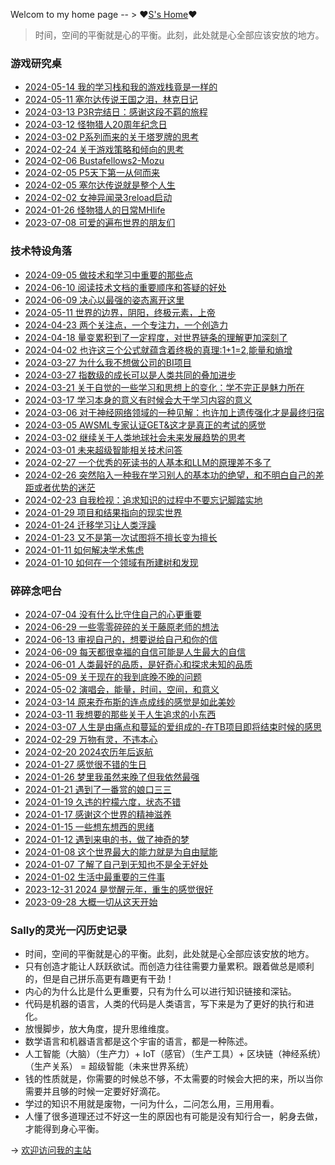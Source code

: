 Welcom to my home page -- > ❤️[S's Home](https://sherryuuer.github.io/web-apps/)❤️

> 时间，空间的平衡就是心的平衡。此刻，此处就是心全部应该安放的地方。

### 游戏研究桌
- [2024-05-14 我的学习栈和我的游戏栈竟是一样的](_posts/2024-05-14-我的学习栈和我的游戏栈竟是一样的.md)
- [2024-05-11 塞尔达传说王国之泪，林克日记](_posts/2024-05-11-塞尔达传说王国之泪，林克日记.md)
- [2024-03-13 P3R完结日：感谢这段不羁的旅程](_posts/2024-03-13-P3R完结撒花了.md)
- [2024-03-12 怪物猎人20周年纪念日](_posts/2024-03-12-怪物猎人20周年纪念日.md)
- [2024-03-02 P系列而来的关于塔罗牌的思考](_posts/2024-03-02-P系列而来的关于塔罗牌的思考.md)
- [2024-02-24 关于游戏策略和倾向的思考](_posts/2024-02-24-关于游戏策略和倾向的思考.md)
- [2024-02-06 Bustafellows2-Mozu](_posts/2024-02-06-Bustafellows2_Mozu.md)
- [2024-02-05 P5天下第一从何而来](_posts/2024-02-05-P5天下第一从何而来.md)
- [2024-02-05 塞尔达传说就是整个人生](_posts/2024-02-05-塞尔达传说就是整个人生.md)
- [2024-02-02 女神异闻录3reload启动](_posts/2024-02-02-女神异闻录3reload启动.md)
- [2024-01-26 怪物猎人的日常MHlife](_posts/2024-01-26-怪物猎人的日常MHlife.md)
- [2023-07-08 可爱的遍布世界的朋友们](_posts/2023-07-08-可爱的遍布世界的朋友们.md)

### 技术特设角落
- [2024-09-05 做技术和学习中重要的那些点](_posts/2024-09-05-做技术和学习中重要的那些点.md)
- [2024-06-10 阅读技术文档的重要顺序和答疑的好处](_posts/2024-06-10-阅读技术文档的重要顺序和答疑的好处.md)
- [2024-06-09 决心以最强的姿态离开这里](_posts/2024-06-09-决心以最强的姿态离开这里.md)
- [2024-05-11 世界的边界，阴阳，终极元素，上帝](_posts/2024-05-11-世界的边界，阴阳，终极元素，上帝.md)
- [2024-04-23 两个关注点，一个专注力，一个创造力](_posts/2024-04-23-两个关注点，一个专注力，一个创造力.md)
- [2024-04-18 量变累积到了一定程度，对世界链条的理解更加深刻了](_posts/2024-04-18-量变累积到了一定程度，对世界链条的理解更加深刻了.md)
- [2024-04-02 也许这三个公式就蕴含着终极的真理:1+1=2,能量和熵增](_posts/2024-04-02-也许这三个公式就蕴含着终极的真理.md)
- [2024-03-27 为什么我不想做公司的BI项目](_posts/2024-03-27-为什么我不想做公司的BI项目.md)
- [2024-03-27 指数级的成长可以是人类共同的叠加进步](_posts/2024-03-27-指数级的成长可以是人类共同的叠加进步.md)
- [2024-03-21 关于自觉的一些学习和思想上的变化：学不完正是魅力所在](_posts/2024-03-21-关于自觉的一些学习和思想上的变化.md)
- [2024-03-17 学习本身的意义有时候会大于学习内容的意义](_posts/2024-03-17-学习本身的意义有时候会大于学习内容的意义.md)
- [2024-03-06 对于神经网络领域的一种见解：也许加上遗传强化才是最终归宿](_posts/2024-03-06-对于神经网络领域的一种见解之强化学习.md)
- [2024-03-05 AWSML专家认证GET&这才是真正的考试的感觉](_posts/2024-03-05-AWSML专家认证GET&这才是真正的考试的感觉.md)
- [2024-03-02 继续关于人类地球社会未来发展趋势的思考](_posts/2024-03-02-继续关于人类地球社会未来发展趋势的思考.md)
- [2024-03-01 未来超级智能相关技术问答](_posts/2024-03-01-未来超级智能相关技术问答.md)
- [2024-02-27 一个优秀的死读书的人基本和LLM的原理差不多了](_posts/2024-02-27-一个优秀的死读书的人基本和LLM的原理差不多了.md)
- [2024-02-26 突然陷入一种我在学习别人的基本功的绝望，和不明白自己的差距或者优势的迷茫](_posts/2024-02-26-突然陷入了一种迷茫.md)
- [2024-02-23 自我检视：追求知识的过程中不要忘记脚踏实地](_posts/2024-02-23-自我检视追求知识的过程中不要忘记脚踏实地.md)
- [2024-01-29 项目和结果指向的现实世界](_posts/2024-01-29-项目和结果指向的现实世界.md)
- [2024-01-24 迁移学习让人类浮躁](_posts/2024-01-24-迁移学习让人类浮躁.md)
- [2024-01-23 又不是第一次试图将不擅长变为擅长](_posts/2024-01-23-又不是第一次试图将不擅长变为擅长.md)
- [2024-01-11 如何解决学术焦虑](_posts/2024-01-11-如何解决学术焦虑.md)
- [2024-01-10 如何在一个领域有所建树和发现](_posts/2024-01-10-如何在一个领域有所建树和新的发现.md)

### 碎碎念吧台
- [2024-07-04 没有什么比守住自己的心更重要](_posts/2024-07-04-没有什么比守住自己的心更重要.md)
- [2024-06-29 一些零零碎碎的关于藤原老师的想法](_posts/2024-06-29-一些零零碎碎的关于藤原老师的想法.md)
- [2024-06-13 审视自己的，想要说给自己和你的信](_posts/2024-06-13-审视自己的，想要说给自己和你的信.md)
- [2024-06-09 每天都很幸福的自信可能是人生最大的自信](_posts/2024-06-09-每天都很幸福的自信可能是人生最大的自信.md)
- [2024-06-01 人类最好的品质，是好奇心和探求未知的品质](_posts/2024-06-01-人类最好的品质，是好奇心和探求未知的品质.md)
- [2024-05-09 关于现在的我到底晚不晚的问题](_posts/2024-05-09-关于现在的我到底晚不晚的问题.md)
- [2024-05-02 演唱会，能量，时间，空间，和意义](_posts/2024-05-02-演唱会，能量，意义.md)
- [2024-03-14 原来乔布斯的连点成线的感觉是如此美妙](_posts/2024-03-14-原来乔布斯的连点成线的感觉是如此美妙.md)
- [2024-03-11 我想要的那些关于人生追求的小东西](_posts/2024-03-11-我想要的那些关于人生追求的小东西.md)
- [2024-03-07 人生是由痛点和蔓延的爱组成的-在TB项目即将结束时候的感思](_posts/2024-03-07-人生是由痛点和蔓延的爱组成的_在TB项目即将结束时候的感思.md)
- [2024-02-29 万物有灵，不违本心](_posts/2024-02-29-万物有灵，不违本心.md)
- [2024-02-20 2024农历年后返航](_posts/2024-02-20-2024农历年后返航.md)
- [2024-01-27 感觉很不错的生日](_posts/2024-01-27-感觉很不错的生日.md)
- [2024-01-26 梦里我虽然来晚了但我依然最强](_posts/2024-01-26-梦里我虽然来晚了但我依然最强哈哈.md)
- [2024-01-21 遇到了一番赏的娘口三三](_posts/2024-01-21-遇到了一番赏的娘口三三.md)
- [2024-01-19 久违的柠檬六度，状态不错](_posts/2024-01-19-久违的柠檬6度，状态很好.md)
- [2024-01-17 感谢这个世界的精神滋养](_posts/2024-01-17-感谢这个世界的精神滋养.md)
- [2024-01-15 一些想东想西的思绪](_posts/2024-01-15-一些想东想西的思绪.md)
- [2024-01-12 遇到来电的书，做了神奇的梦](_posts/2024-01-12-遇到来电的书，做了神奇的梦.md)
- [2024-01-08 这个世界最大的能力就是为自由赋能](_posts/2024-01-08-为自由赋能.md)
- [2024-01-07 了解了自己到无知也不是全无好处](_posts/2024-01-07-了解了自己的无知也不是全无好处.md)
- [2024-01-02 生活中最重要的三件事](_posts/2024-01-02-生活中最重要的三件事.md)
- [2023-12-31 2024 是觉醒元年，重生的感觉很好](_posts/2023-12-31-2024觉醒元年.md)
- [2023-09-28 大概一切从这天开始](_posts/2023-09-28-大概一切从这天开始.md)

### Sally的灵光一闪历史记录

- 时间，空间的平衡就是心的平衡。此刻，此处就是心全部应该安放的地方。
- 只有创造才能让人跃跃欲试。而创造力往往需要力量累积。跟着做总是顺利的，但是自己拼乐高更有趣更有干劲！
- 内心的为什么比是什么更重要，只有为什么可以进行知识链接和深钻。
- 代码是机器的语言，人类的代码是人类语言，写下来是为了更好的执行和进化。
- 放慢脚步，放大角度，提升思维维度。
- 数学语言和机器语言都是这个宇宙的语言，都是一种陈述。
- 人工智能（大脑）（生产力）+ IoT（感官）（生产工具）+ 区块链（神经系统）（生产关系） = 超级智能（未来世界系统）
- 钱的性质就是，你需要的时候总不够，不太需要的时候会大把的来，所以当你需要并且够的时候一定要好好滴花。
- 学过的知识不用就是废物，一问为什么，二问怎么用，三用用看。
- 人懂了很多道理还过不好这一生的原因也有可能是没有知行合一，躬身去做，才能得到身心平衡。

-> [欢迎访问我的主站](https://sherryuuer.github.io/web-apps/)

